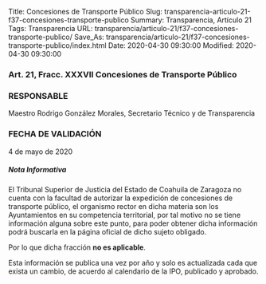 Title: Concesiones de Transporte Público
Slug: transparencia-articulo-21-f37-concesiones-transporte-publico
Summary: Transparencia, Artículo 21
Tags: Transparencia
URL: transparencia/articulo-21/f37-concesiones-transporte-publico/
Save_As: transparencia/articulo-21/f37-concesiones-transporte-publico/index.html
Date: 2020-04-30 09:30:00
Modified: 2020-04-30 09:30:00


### Art. 21, Fracc. XXXVII Concesiones de Transporte Público

### RESPONSABLE

Maestro Rodrigo González Morales, Secretario Técnico y de Transparencia

### FECHA DE VALIDACIÓN

4 de mayo de 2020

##### Nota Informativa

El Tribunal Superior de Justicia del Estado de Coahuila de Zaragoza no cuenta con la facultad de autorizar la expedición de concesiones de transporte público, el organismo rector en dicha materia son los Ayuntamientos en su competencia territorial, por tal motivo no se tiene información alguna sobre este punto, para poder obtener dicha información podrá buscarla en la página oficial de dicho sujeto obligado.

Por lo que dicha fracción **no es aplicable**.

Esta información se publica una vez por año y solo es actualizada cada que exista un cambio, de acuerdo al calendario de la IPO, publicado y aprobado.


